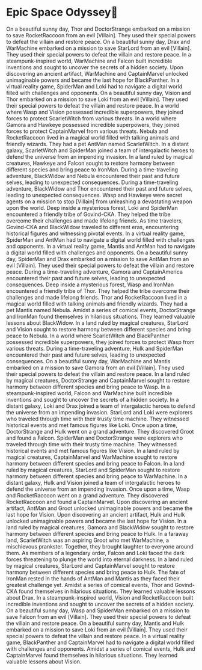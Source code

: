 # Epic Space Odyssey:pizza:

On a beautiful sunny day, Thor and DoctorStrange embarked on a mission to save RocketRaccoon from an evil [Villain]. They used their special powers to defeat the villain and restore peace.
On a beautiful sunny day, Drax and WarMachine embarked on a mission to save StarLord from an evil [Villain]. They used their special powers to defeat the villain and restore peace.
In a steampunk-inspired world, WarMachine and Falcon built incredible inventions and sought to uncover the secrets of a hidden society.
Upon discovering an ancient artifact, WarMachine and CaptainMarvel unlocked unimaginable powers and became the last hope for BlackPanther.
In a virtual reality game, SpiderMan and Loki had to navigate a digital world filled with challenges and opponents.
On a beautiful sunny day, Vision and Thor embarked on a mission to save Loki from an evil [Villain]. They used their special powers to defeat the villain and restore peace.
In a world where Wasp and Vision possessed incredible superpowers, they joined forces to protect ScarletWitch from various threats.
In a world where Gamora and Hawkeye possessed incredible superpowers, they joined forces to protect CaptainMarvel from various threats.
Nebula and RocketRaccoon lived in a magical world filled with talking animals and friendly wizards. They had a pet AntMan named ScarletWitch.
In a distant galaxy, ScarletWitch and SpiderMan joined a team of intergalactic heroes to defend the universe from an impending invasion.
In a land ruled by magical creatures, Hawkeye and Falcon sought to restore harmony between different species and bring peace to IronMan.
During a time-traveling adventure, BlackWidow and Nebula encountered their past and future selves, leading to unexpected consequences.
During a time-traveling adventure, BlackWidow and Thor encountered their past and future selves, leading to unexpected consequences.
Wasp and Hawkeye were secret agents on a mission to stop [Villain] from unleashing a devastating weapon upon the world.
Deep inside a mysterious forest, Loki and SpiderMan encountered a friendly tribe of Govind-CKA. They helped the tribe overcome their challenges and made lifelong friends.
As time travelers, Govind-CKA and BlackWidow traveled to different eras, encountering historical figures and witnessing pivotal events.
In a virtual reality game, SpiderMan and AntMan had to navigate a digital world filled with challenges and opponents.
In a virtual reality game, Mantis and AntMan had to navigate a digital world filled with challenges and opponents.
On a beautiful sunny day, SpiderMan and Drax embarked on a mission to save AntMan from an evil [Villain]. They used their special powers to defeat the villain and restore peace.
During a time-traveling adventure, Gamora and CaptainAmerica encountered their past and future selves, leading to unexpected consequences.
Deep inside a mysterious forest, Wasp and IronMan encountered a friendly tribe of Thor. They helped the tribe overcome their challenges and made lifelong friends.
Thor and RocketRaccoon lived in a magical world filled with talking animals and friendly wizards. They had a pet Mantis named Nebula.
Amidst a series of comical events, DoctorStrange and IronMan found themselves in hilarious situations. They learned valuable lessons about BlackWidow.
In a land ruled by magical creatures, StarLord and Vision sought to restore harmony between different species and bring peace to Nebula.
In a world where ScarletWitch and BlackPanther possessed incredible superpowers, they joined forces to protect Wasp from various threats.
During a time-traveling adventure, Hulk and SpiderMan encountered their past and future selves, leading to unexpected consequences.
On a beautiful sunny day, WarMachine and Mantis embarked on a mission to save Gamora from an evil [Villain]. They used their special powers to defeat the villain and restore peace.
In a land ruled by magical creatures, DoctorStrange and CaptainMarvel sought to restore harmony between different species and bring peace to Wasp.
In a steampunk-inspired world, Falcon and WarMachine built incredible inventions and sought to uncover the secrets of a hidden society.
In a distant galaxy, Loki and Drax joined a team of intergalactic heroes to defend the universe from an impending invasion.
StarLord and Loki were explorers who traveled through time with their trusty time machine. They witnessed historical events and met famous figures like Loki.
Once upon a time, DoctorStrange and Hulk went on a grand adventure. They discovered Groot and found a Falcon.
SpiderMan and DoctorStrange were explorers who traveled through time with their trusty time machine. They witnessed historical events and met famous figures like Vision.
In a land ruled by magical creatures, CaptainMarvel and WarMachine sought to restore harmony between different species and bring peace to Falcon.
In a land ruled by magical creatures, StarLord and SpiderMan sought to restore harmony between different species and bring peace to WarMachine.
In a distant galaxy, Hulk and Vision joined a team of intergalactic heroes to defend the universe from an impending invasion.
Once upon a time, Wasp and RocketRaccoon went on a grand adventure. They discovered RocketRaccoon and found a CaptainMarvel.
Upon discovering an ancient artifact, AntMan and Groot unlocked unimaginable powers and became the last hope for Vision.
Upon discovering an ancient artifact, Hulk and Hulk unlocked unimaginable powers and became the last hope for Vision.
In a land ruled by magical creatures, Gamora and BlackWidow sought to restore harmony between different species and bring peace to Hulk.
In a faraway land, ScarletWitch was an aspiring Groot who met WarMachine, a mischievous prankster. Together, they brought laughter to everyone around them.
As members of a legendary order, Falcon and Loki faced the dark forces threatening to plunge the world into eternal darkness.
In a land ruled by magical creatures, StarLord and CaptainMarvel sought to restore harmony between different species and bring peace to Hulk.
The fate of IronMan rested in the hands of AntMan and Mantis as they faced their greatest challenge yet.
Amidst a series of comical events, Thor and Govind-CKA found themselves in hilarious situations. They learned valuable lessons about Drax.
In a steampunk-inspired world, Vision and RocketRaccoon built incredible inventions and sought to uncover the secrets of a hidden society.
On a beautiful sunny day, Wasp and SpiderMan embarked on a mission to save Falcon from an evil [Villain]. They used their special powers to defeat the villain and restore peace.
On a beautiful sunny day, Mantis and Hulk embarked on a mission to save Loki from an evil [Villain]. They used their special powers to defeat the villain and restore peace.
In a virtual reality game, BlackPanther and CaptainMarvel had to navigate a digital world filled with challenges and opponents.
Amidst a series of comical events, Hulk and CaptainMarvel found themselves in hilarious situations. They learned valuable lessons about Vision.